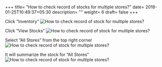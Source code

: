 +++
title= "How to check record of stocks for multiple stores?"
date= 2018-01-25T10:49:37+05:30
description= ""
weight= 6
draft= false
+++

Click "Inventory”
![How to check record of stock for multiple stores?](/images/inventory/how_to_check_stock_records_for_multiple_stores/go_to_inventory.png)

Click “View Stocks”
![How to check record of stock for multiple stores?](/images/inventory/how_to_check_stock_records_for_multiple_stores/view_stock.png)

Select “All Stores” from the top right corner
![How to check record of stock for multiple stores?](/images/inventory/how_to_check_stock_records_for_multiple_stores/select_all_branches.png)

It will summarize the stock for “All Stores”
![How to check record of stock for multiple stores?](/images/inventory/how_to_check_stock_records_for_multiple_stores/detail_summary_for_stock.png)


